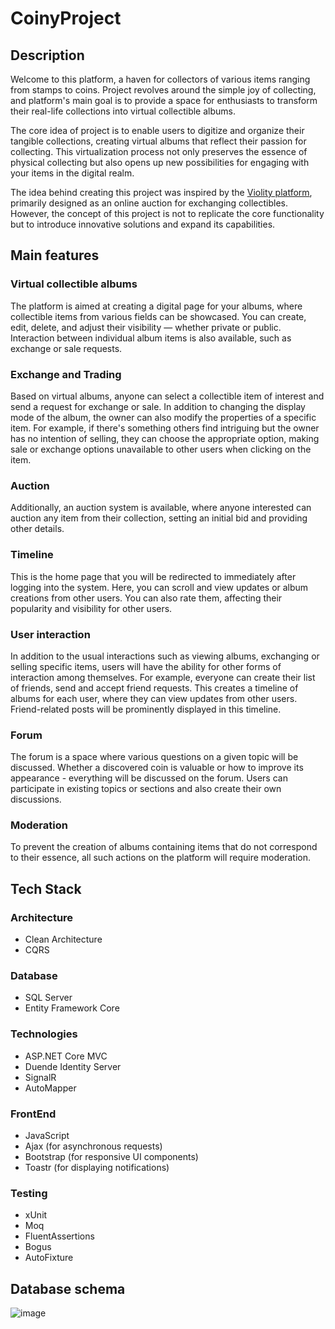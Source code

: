 # CoinyProject

## Description

Welcome to this platform, a haven for collectors of various items ranging from stamps to coins. Project revolves around the simple joy of collecting, and platform's main goal is to provide a space for enthusiasts to transform their real-life collections into virtual collectible albums.

The core idea of project is to enable users to digitize and organize their tangible collections, creating virtual albums that reflect their passion for collecting. This virtualization process not only preserves the essence of physical collecting but also opens up new possibilities for engaging with your items in the digital realm.

The idea behind creating this project was inspired by the [Violity platform](https://violity.com/ua), primarily designed as an online auction for exchanging collectibles. However, the concept of this project is not to replicate the core functionality but to introduce innovative solutions and expand its capabilities.

## Main features

### Virtual collectible albums

The platform is aimed at creating a digital page for your albums, where collectible items from various fields can be showcased. You can create, edit, delete, and adjust their visibility — whether private or public. Interaction between individual album items is also available, such as exchange or sale requests.

### Exchange and Trading

Based on virtual albums, anyone can select a collectible item of interest and send a request for exchange or sale. In addition to changing the display mode of the album, the owner can also modify the properties of a specific item. For example, if there's something others find intriguing but the owner has no intention of selling, they can choose the appropriate option, making sale or exchange options unavailable to other users when clicking on the item.

### Auction

Additionally, an auction system is available, where anyone interested can auction any item from their collection, setting an initial bid and providing other details.

### Timeline

This is the home page that you will be redirected to immediately after logging into the system. Here, you can scroll and view updates or album creations from other users. You can also rate them, affecting their popularity and visibility for other users.

### User interaction

In addition to the usual interactions such as viewing albums, exchanging or selling specific items, users will have the ability for other forms of interaction among themselves. For example, everyone can create their list of friends, send and accept friend requests. This creates a timeline of albums for each user, where they can view updates from other users. Friend-related posts will be prominently displayed in this timeline.

### Forum

The forum is a space where various questions on a given topic will be discussed. Whether a discovered coin is valuable or how to improve its appearance - everything will be discussed on the forum. Users can participate in existing topics or sections and also create their own discussions.

### Moderation

To prevent the creation of albums containing items that do not correspond to their essence, all such actions on the platform will require moderation.

## Tech Stack

### Architecture

- Clean Architecture
- СQRS

### Database

- SQL Server
- Entity Framework Core

### Technologies

- ASP.NET Core MVC
- Duende Identity Server
- SignalR
- AutoMapper

### FrontEnd
- JavaScript
- Ajax (for asynchronous requests)
- Bootstrap (for responsive UI components)
- Toastr (for displaying notifications)

### Testing

- xUnit 
- Moq
- FluentAssertions
- Bogus
- AutoFixture
## Database schema

![image](https://github.com/HlibPavlyk/CoinyProject/assets/135625402/63d1c614-19ea-494d-ab01-2180899c5e7c)

